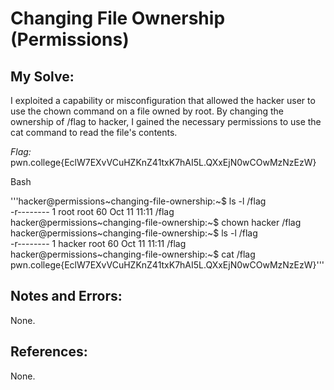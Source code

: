 # Changing File Ownership (Permissions)

## My Solve:
I exploited a capability or misconfiguration that allowed the hacker user to use the chown command on a file owned by root.
By changing the ownership of /flag to hacker, I gained the necessary permissions to use the cat command to read the file's contents.

*Flag:* pwn.college{EclW7EXvVCuHZKnZ41txK7hAI5L.QXxEjN0wCOwMzNzEzW}

Bash

'''hacker@permissions~changing-file-ownership:\~$ ls -l /flag                      
-r-------- 1 root root 60 Oct 11 11:11 /flag                                
hacker@permissions\~changing-file-ownership:\~$ chown hacker /flag                  
hacker@permissions\~changing-file-ownership:\~$ ls -l /flag                  
-r-------- 1 hacker root 60 Oct 11 11:11 /flag                   
hacker@permissions\~changing-file-ownership:\~$ cat /flag                 
pwn.college{EclW7EXvVCuHZKnZ41txK7hAI5L.QXxEjN0wCOwMzNzEzW}'''                         


## Notes and Errors:
None.

## References:
None.
